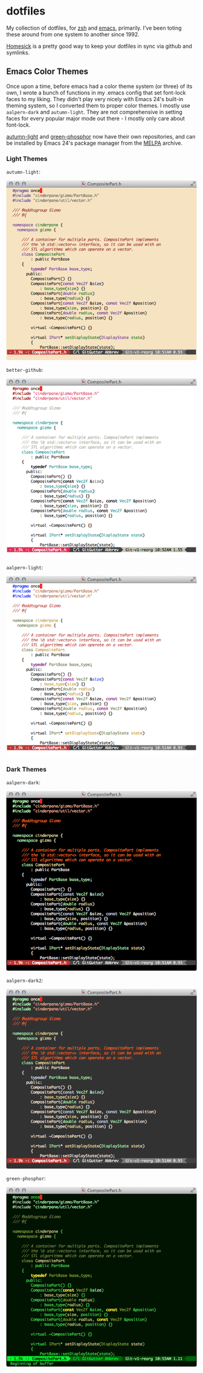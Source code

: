 # dotfiles

My collection of dotfiles, for [zsh](http://www.zsh.org/) and
[emacs](http://www.gnu.org/software/emacs), primarily. I've been
toting these around from one system to another since 1992.

[Homesick](https://github.com/technicalpickles/homesick) is a pretty
good way to keep your dotfiles in sync via github and symlinks.

## Emacs Color Themes

Once upon a time, before emacs had a color theme system (or three) of its own, I wrote a bunch of functions in my .emacs config that set font-lock faces to my liking. They didn't play very nicely with Emacs 24's built-in theming system, so I converted them to proper color themes. I mostly use ``aalpern-dark`` and ``autumn-light``. They are not comprehensive in setting faces for every popular major mode out there - I mostly only care about font-lock. 

[autumn-light](https://github.com/aalpern/emacs-color-theme-autumn-light) and [green-phosphor](https://github.com/aalpern/emacs-color-theme-green-phosphor) now have their own repositories, and can be installed by Emacs 24's package manager from the [MELPA](http://melpa.org/) archive. 

### Light Themes

``autumn-light``:

![autumn-light-theme](screenshots/autumn-light-theme.png)

``better-github``:

![better-github-theme](screenshots/better-github-theme.png)

``aalpern-light``:

![aalpern-light-theme](screenshots/aalpern-light-theme.png)

### Dark Themes

``aalpern-dark``:

![aalpern-dark-theme](screenshots/aalpern-dark-theme.png)

``aalpern-dark2``:

![aalpern-dark2-theme](screenshots/aalpern-dark2-theme.png)

``green-phosphor``:

![green-phosphor-theme](screenshots/green-phosphor-theme.png)
